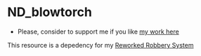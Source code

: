 
# ND_blowtorch


- Please, consider to support me if you like [my work here](https://paypal.me/NitroDevelopment)

This resource is a depedency for my [Reworked Robbery System](https://github.com/NitroDevelopment/ND_robberybank/)
